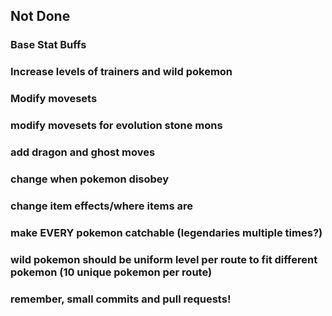 ## Not Done
### Base Stat Buffs
### Increase levels of trainers and wild pokemon
### Modify movesets
### modify movesets for evolution stone mons
### add dragon and ghost moves
### change when pokemon disobey
### change item effects/where items are
### make EVERY pokemon catchable (legendaries multiple times?)
### wild pokemon should be uniform level per route to fit different pokemon (10 unique pokemon per route)
### remember, small commits and pull requests!